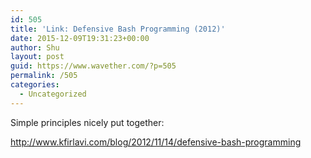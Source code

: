 ```yaml
---
id: 505
title: 'Link: Defensive Bash Programming (2012)'
date: 2015-12-09T19:31:23+00:00
author: Shu
layout: post
guid: https://www.wavether.com/?p=505
permalink: /505
categories:
  - Uncategorized
---
```

Simple principles nicely put together:

<http://www.kfirlavi.com/blog/2012/11/14/defensive-bash-programming>
